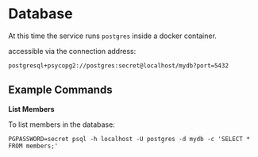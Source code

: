 # Database

At this time the service runs `postgres` inside a docker container.

accessible via the connection address:

```
postgresql+psycopg2://postgres:secret@localhost/mydb?port=5432
```

## Example Commands

**List Members**

To list members in the database:

```
PGPASSWORD=secret psql -h localhost -U postgres -d mydb -c 'SELECT * FROM members;'
```
